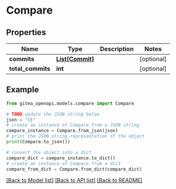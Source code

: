 # Compare


## Properties

Name | Type | Description | Notes
------------ | ------------- | ------------- | -------------
**commits** | [**List[Commit]**](Commit.md) |  | [optional] 
**total_commits** | **int** |  | [optional] 

## Example

```python
from gitea_openapi.models.compare import Compare

# TODO update the JSON string below
json = "{}"
# create an instance of Compare from a JSON string
compare_instance = Compare.from_json(json)
# print the JSON string representation of the object
print(Compare.to_json())

# convert the object into a dict
compare_dict = compare_instance.to_dict()
# create an instance of Compare from a dict
compare_from_dict = Compare.from_dict(compare_dict)
```
[[Back to Model list]](../README.md#documentation-for-models) [[Back to API list]](../README.md#documentation-for-api-endpoints) [[Back to README]](../README.md)


